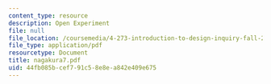```yaml
---
content_type: resource
description: Open Experiment
file: null
file_location: /coursemedia/4-273-introduction-to-design-inquiry-fall-2001/44fb085bcef791c58e8ea842e409e675_nagakura7.pdf
file_type: application/pdf
resourcetype: Document
title: nagakura7.pdf
uid: 44fb085b-cef7-91c5-8e8e-a842e409e675
---
```

